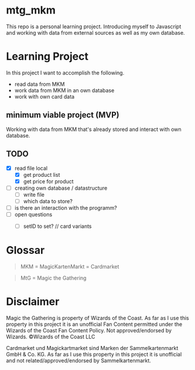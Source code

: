# mtg_mkm
This repo is a personal learning project. Introducing myself to Javascript and working with data from external sources as well as my own database.

# Learning Project
In this project I want to accomplish the following.
- read data from MKM
- work data from MKM in an own database
- work with own card data

## minimum viable project (MVP)
Working with data from MKM that's already stored and interact with own database.

## TODO
- [x] read file local
    - [x] get product list
    - [x] get price for product
- [ ] creating own database / datastructure
    - [ ] write file
    - [ ] which data to store?
- [ ] is there an interaction with the programm?
- [ ] open questions
    - [ ] setID to set? // card variants


# Glossar
> MKM = MagicKartenMarkt = Cardmarket

> MtG = Magic the Gathering

# Disclaimer
Magic the Gathering is property of Wizards of the Coast. As far as I use this property in this project it is an unofficial Fan Content permitted under the Wizards of the Coast Fan Content Policy. Not approved/endorsed by Wizards. ©Wizards of the Coast LLC

Cardmarket und Magickartmarket sind Marken der Sammelkartenmarkt GmbH & Co. KG. As far as I use this property in this project it is unofficial and not related/approved/endorsed by Sammelkartenmarkt.
